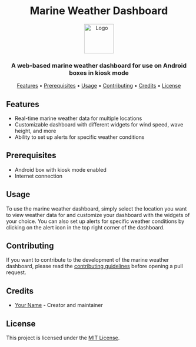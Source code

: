 <h1 align="center">Marine Weather Dashboard</h1>

<p align="center">
  <a href="https://your-project-url.com">
    <img src="./img/Marina_Logo.png" alt="Logo" width="80" height="80">
  </a>
</p>

<h3 align="center">A web-based marine weather dashboard for use on Android boxes in kiosk mode</h3>

<p align="center">
  <a href="#features">Features</a> •
  <a href="#prerequisites">Prerequisites</a> •
  <a href="#usage">Usage</a> •
  <a href="#contributing">Contributing</a> •
  <a href="#credits">Credits</a> •
  <a href="#license">License</a>
</p>

## Features

- Real-time marine weather data for multiple locations
- Customizable dashboard with different widgets for wind speed, wave height, and more
- Ability to set up alerts for specific weather conditions

## Prerequisites

- Android box with kiosk mode enabled
- Internet connection

## Usage

To use the marine weather dashboard, simply select the location you want to view weather data for and customize your dashboard with the widgets of your choice. You can also set up alerts for specific weather conditions by clicking on the alert icon in the top right corner of the dashboard.

## Contributing

If you want to contribute to the development of the marine weather dashboard, please read the [contributing guidelines](CONTRIBUTING.md) before opening a pull request.

## Credits

- [Your Name](https://github.com/your-username) - Creator and maintainer

## License

This project is licensed under the [MIT License](LICENSE).
